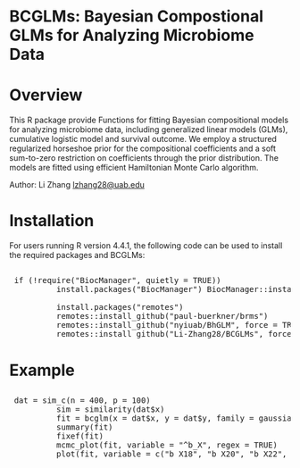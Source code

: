 # BCGLMs: Bayesian Compostional GLMs for Analyzing Microbiome Data

# Overview

This R package provide Functions for fitting Bayesian compositional models for analyzing microbiome data, including generalized linear models (GLMs), cumulative logistic model and survival outcome.
We employ a structured regularized horseshoe prior for the compositional coefficients and a soft sum-to-zero restriction on coefficients through the prior distribution. 
The models are fitted using efficient Hamiltonian Monte Carlo algorithm.

Author: Li Zhang [lzhang28@uab.edu](mailto:lzhang28@uab.edu)

# Installation 
For users running R version 4.4.1, the following code can be used to install the required packages and BCGLMs:

##
<pre> if (!require("BiocManager", quietly = TRUE)) 
          install.packages("BiocManager") BiocManager::install("phyloseq") 
          
          install.packages("remotes") 
          remotes::install_github("paul-buerkner/brms") 
          remotes::install_github("nyiuab/BhGLM", force = TRUE, build_vignettes = TRUE) 
          remotes::install_github("Li-Zhang28/BCGLMs", force = TRUE, build_vignettes = TRUE)  </pre>

# Example
##
<pre> dat = sim_c(n = 400, p = 100) 
          sim = similarity(dat$x) 
          fit = bcglm(x = dat$x, y = dat$y, family = gaussian, df_local = 1, df_global = 1, similarity = sim) 
          summary(fit) 
          fixef(fit) 
          mcmc_plot(fit, variable = "^b_X", regex = TRUE) 
          plot(fit, variable = c("b_X18", "b_X20", "b_X22", "b_X24", "b_X26", "b_X28"), nvariables = 6) </pre>
